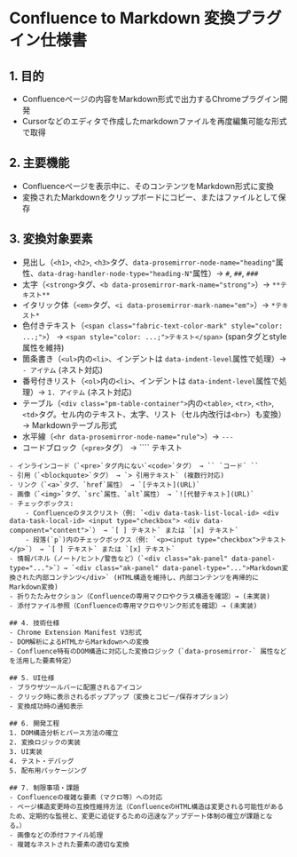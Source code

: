 # Confluence to Markdown 変換プラグイン仕様書

## 1. 目的
- Confluenceページの内容をMarkdown形式で出力するChromeプラグイン開発
- Cursorなどのエディタで作成したmarkdownファイルを再度編集可能な形式で取得

## 2. 主要機能
- Confluenceページを表示中に、そのコンテンツをMarkdown形式に変換
- 変換されたMarkdownをクリップボードにコピー、またはファイルとして保存

## 3. 変換対象要素
- 見出し（`<h1>`, `<h2>`, `<h3>`タグ、`data-prosemirror-node-name="heading"`属性、`data-drag-handler-node-type="heading-N"`属性）→ `#`, `##`, `###`
- 太字（`<strong>`タグ、`<b data-prosemirror-mark-name="strong">`）→ `**テキスト**`
- イタリック体（`<em>`タグ、`<i data-prosemirror-mark-name="em">`）→ `*テキスト*`
- 色付きテキスト（`<span class="fabric-text-color-mark" style="color: ...;">`） → `<span style="color: ...;">テキスト</span>` (spanタグとstyle属性を維持)
- 箇条書き（`<ul>`内の`<li>`、インデントは `data-indent-level`属性で処理）→ `- アイテム` (ネスト対応)
- 番号付きリスト（`<ol>`内の`<li>`、インデントは `data-indent-level`属性で処理）→ `1. アイテム` (ネスト対応)
- テーブル（`<div class="pm-table-container">`内の`<table>`, `<tr>`, `<th>`, `<td>`タグ。セル内のテキスト、太字、リスト（セル内改行は`<br>`）も変換）→ Markdownテーブル形式
- 水平線（`<hr data-prosemirror-node-name="rule">`）→ `---`
- コードブロック（`<pre>`タグ） → ````
テキスト
```` (現状、言語指定は未対応)
- インラインコード（`<pre>`タグ内にない`<code>`タグ） → `` `コード` ``
- 引用（`<blockquote>`タグ） → `> 引用テキスト` (複数行対応)
- リンク（`<a>`タグ、`href`属性） → `[テキスト](URL)`
- 画像（`<img>`タグ、`src`属性、`alt`属性） → `![代替テキスト](URL)`
- チェックボックス:
    - Confluenceのタスクリスト（例: `<div data-task-list-local-id> <div data-task-local-id> <input type="checkbox"> <div data-component="content">`） → `[ ] テキスト` または `[x] テキスト`
    - 段落(`p`)内のチェックボックス（例: `<p><input type="checkbox">テキスト</p>`） → `[ ] テキスト` または `[x] テキスト`
- 情報パネル（ノート/ヒント/警告など）（`<div class="ak-panel" data-panel-type="...">`）→ `<div class="ak-panel" data-panel-type="...">Markdown変換された内部コンテンツ</div>` (HTML構造を維持し、内部コンテンツを再帰的にMarkdown変換)
- 折りたたみセクション（Confluenceの専用マクロやクラス構造を確認）→ (未実装)
- 添付ファイル参照（Confluenceの専用マクロやリンク形式を確認）→ (未実装)

## 4. 技術仕様
- Chrome Extension Manifest V3形式
- DOM解析によるHTMLからMarkdownへの変換
- Confluence特有のDOM構造に対応した変換ロジック（`data-prosemirror-` 属性などを活用した要素特定）

## 5. UI仕様
- ブラウザツールバーに配置されるアイコン
- クリック時に表示されるポップアップ（変換とコピー/保存オプション）
- 変換成功時の通知表示

## 6. 開発工程
1. DOM構造分析とパース方法の確立
2. 変換ロジックの実装
3. UI実装
4. テスト・デバッグ
5. 配布用パッケージング

## 7. 制限事項・課題
- Confluenceの複雑な要素（マクロ等）への対応
- ページ構造変更時の互換性維持方法（ConfluenceのHTML構造は変更される可能性があるため、定期的な監視と、変更に追従するための迅速なアップデート体制の確立が課題となる。）
- 画像などの添付ファイル処理
- 複雑なネストされた要素の適切な変換
